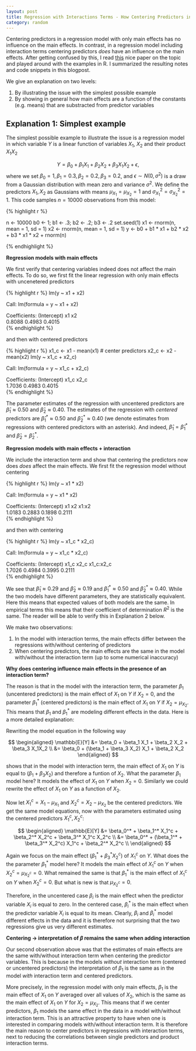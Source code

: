 ```yaml
---
layout: post
title: Regression with Interactions Terms - How Centering Predictors influences Main Effects
category: random
---
```


Centering predictors in a regression model with only main effects has no influence on the main effects. In contrast, in a regression model including interaction terms centering predictors *does* have an influence on the main effects. After getting confused by this, I read [this](https://amstat.tandfonline.com/doi/pdf/10.1080/10691898.2011.11889620) nice paper on the topic and played around with the examples in R. I summarized the resulting notes and code snippets in this blogpost.

We give an explanation on two levels:

1. By illustrating the issue with the simplest possible example
2. By showing in general how main effects are a function of the constants (e.g. means) that are substracted from predictor variables


Explanation 1: Simplest example
-----


The simplest possible example to illustrate the issue is a regression model in which variable $Y$ is a linear function of variables $X_1$, $X_2$ and their product $X_1X_2$

$$
Y = \beta_0 + \beta_1 X_1 + \beta_2 X_2 + \beta_3 X_1X_2 + \epsilon,
$$
where we set $\beta_0 = 1, \beta_1 = 0.3, \beta_2 = 0.2, \beta_3 = 0.2$, and $\epsilon \sim N(0, \sigma^2)$ is a draw from a Gaussian distribution with mean zero and variance $\sigma^2$. We define the predictors $X_1, X_2$ as Gaussians with means $\mu_{X_1} = \mu_{X_2} = 1$ and $\sigma_{X_1}^{2}=\sigma_{X_2}^{2}=1$. This code samples $n = 10000$ observations from this model:

{% highlight r %}

n <- 10000
b0 <- 1; b1 <- .3; b2 <- .2; b3 <- .2
set.seed(1)
x1 <- rnorm(n, mean = 1, sd = 1)
x2 <- rnorm(n, mean = 1, sd = 1)
y <- b0 + b1 * x1 + b2 * x2 + b3 * x1 * x2 + rnorm(n)

{% endhighlight %}


**Regression models with main effects**

We first verify that centering variables indeed does not affect the main effects. To do so, we first fit the linear regression with only main effects with uncenetered predictors

{% highlight r %}
lm(y ~ x1 + x2)

Call:
lm(formula = y ~ x1 + x2)

Coefficients:
(Intercept)           x1           x2  
     0.8088       0.4983       0.4015  
{% endhighlight %}

and then with centered predictors

{% highlight r %}
x1_c <- x1 - mean(x1) # center predictors
x2_c <- x2 - mean(x2)
lm(y ~ x1_c + x2_c)

Call:
lm(formula = y ~ x1_c + x2_c)

Coefficients:
(Intercept)         x1_c         x2_c  
     1.7036       0.4983       0.4015  
{% endhighlight %}


The parameter estimates of the regression with uncentered predictors are $\hat\beta_1 \approx 0.50$ and $\hat\beta_2 \approx 0.40$. The estimates of the regression with *centered* predictors are $\hat\beta_1^* \approx 0.50$ and $\hat\beta_2^* \approx 0.40$ (we denote estimates from regressions with centered predictors with an asterisk). And indeed, $\hat\beta_1 = \hat\beta_1^{*}$ and $\hat\beta_2 = \hat\beta_2^{*}$.


**Regression models with main effects + interaction**

We include the interaction term and show that centering the predictors now does *does* affect the main effects. We first fit the regression model without centering

{% highlight r %}
lm(y ~ x1 * x2)

Call:
lm(formula = y ~ x1 * x2)

Coefficients:
(Intercept)           x1           x2        x1:x2  
     1.0183       0.2883       0.1898       0.2111  
{% endhighlight %}

and then with centering

{% highlight r %}
lm(y ~ x1_c * x2_c)

Call:
lm(formula = y ~ x1_c * x2_c)

Coefficients:
(Intercept)         x1_c         x2_c    x1_c:x2_c  
     1.7026       0.4984       0.3995       0.2111  
{% endhighlight %}

We see that $\hat\beta_1 \approx 0.29$ and $\hat\beta_2 \approx 0.19$ and $\hat\beta_1^* \approx 0.50$ and $\hat\beta_2^* \approx 0.40$. While the two models have different parameters, they are statistically equivalent. Here this means that expected values of both models are the same. In empirical terms this means that their coefficient of determination $R^2$ is the same. The reader will be able to verify this in Explanation 2 below.

We make two observations: 

1. In the model with interaction terms, the main effects differ between the regressions with/without centering of predictors
2. When centering predictors, the main effects are the same in the model with/without the interaction term (up to some numerical inaccuracy)

**Why does centering influence main effects in the presence of an interaction term?**

The reason is that in the model with the interaction term, the parameter $\beta_1$ (uncentered predictors) is the main effect of $X_1$ on $Y$ if $X_2 = 0$, and the parameter $\beta_1^*$ (centered predictors) is the main effect of $X_1$ on $Y$ if $X_2 = \mu_{X_2}$. This means that $\beta_1$ and $\beta_1^*$ are modeling different effects in the data. Here is a more detailed explanation:

Rewriting the model equation in the following way

$$
\begin{aligned}
\mathbb{E}[Y] &= \beta_0 + \beta_1 X_1 + \beta_2 X_2 + \beta_3 X_1X_2 \\
              &= \beta_0 + (\beta_1 + \beta_3 X_2) X_1 + \beta_2 X_2
\end{aligned}
$$

shows that in the model with interaction term, the main effect of $X_1$ on $Y$ is equal to $(\beta_1 + \beta_3 X_2)$ and therefore a funtion of $X_2$. What the parameter $\beta_1$ model here? It models the effect of $X_1$ on $Y$ when $X_2 = 0$. Similarly we could rewrite the effect of $X_1$ on $Y$ as a function of $X_2$.

Now let $X_1^c = X_1 - \mu_{X_1}$ and $X_2^c = X_2 - \mu_{X_2}$ be the centered predictors. We get the same model equations, now with the parameters estimated using the centered predictors $X_1^c, X_2^c$:


$$
\begin{aligned}
\mathbb{E}[Y] &= \beta_0^* + \beta_1^* X_1^c + \beta_2^* X_2^c + \beta_3^* X_1^c X_2^c \\
              &= \beta_0^* + (\beta_1^* + \beta_3^*  X_2^c) X_1^c + \beta_2^*  X_2^c \\
\end{aligned}
$$

Again we focus on the main effect $(\beta_1^* + \beta_3^*  X_2^c)$ of $X_1^c$ on $Y$. What does the the parameter $\beta_1^*$ model here? It models the main effect of $X_1^c$ on $Y$ when $X_2^c = \mu_{X_2^c} = 0$. What remained the same is that $\beta_1^*$ is the main effect of $X_1^c$ on $Y$ when $X_2^c = 0$. But what is new is that $\mu_{X_2^c} = 0$.

Therefore, in the uncentered case $\beta_i$ is the main effect when the predictor variable $X_i$ is equal to zero. In the centered case, $\beta_i^*$ is the main effect when the predictor variable $X_i$ is equal to its mean. Clearly, $\beta_i$ and $\beta_i^*$ model different effects in the data and it is therefore not surprising that the two regressions give us very different estimates.


**Centering $\rightarrow$ interpretation of $\beta$ remains the same when adding interaction**

Our second observation above was that the estimates of main effects are the same with/without interaction term when centering the predictor variables. This is because in the models *without* interaction term (centered or uncentered predictors) the interpretation of $\beta_1$ is the same as in the model *with* interaction term and centered predictors.

More precisely, in the regression model with only main effects, $\beta_1$ is the main effect of $X_1$ on $Y$ averaged over all values of $X_2$, which is the same as the main effect of $X_1$ on $Y$ for $X_2 = \mu_{X_2}$. This means that if we center predictors, $\beta_1$ models the same effect in the data in a model with/without interaction term. This is an attractive property to have when one is interested in comparing models with/without interaction term. It is therefore the main reason to center predictors in regressions with interaction terms, next to reducing the correlations between single predictors and product interaction terms.


